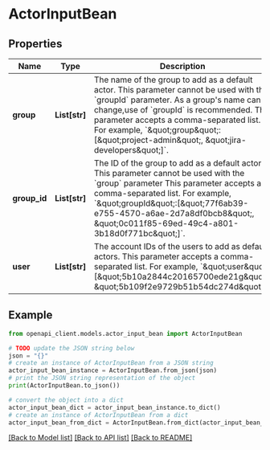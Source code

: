 # ActorInputBean


## Properties

Name | Type | Description | Notes
------------ | ------------- | ------------- | -------------
**group** | **List[str]** | The name of the group to add as a default actor. This parameter cannot be used with the &#x60;groupId&#x60; parameter. As a group&#39;s name can change,use of &#x60;groupId&#x60; is recommended. This parameter accepts a comma-separated list. For example, &#x60;\&quot;group\&quot;:[\&quot;project-admin\&quot;, \&quot;jira-developers\&quot;]&#x60;. | [optional] 
**group_id** | **List[str]** | The ID of the group to add as a default actor. This parameter cannot be used with the &#x60;group&#x60; parameter This parameter accepts a comma-separated list. For example, &#x60;\&quot;groupId\&quot;:[\&quot;77f6ab39-e755-4570-a6ae-2d7a8df0bcb8\&quot;, \&quot;0c011f85-69ed-49c4-a801-3b18d0f771bc\&quot;]&#x60;. | [optional] 
**user** | **List[str]** | The account IDs of the users to add as default actors. This parameter accepts a comma-separated list. For example, &#x60;\&quot;user\&quot;:[\&quot;5b10a2844c20165700ede21g\&quot;, \&quot;5b109f2e9729b51b54dc274d\&quot;]&#x60;. | [optional] 

## Example

```python
from openapi_client.models.actor_input_bean import ActorInputBean

# TODO update the JSON string below
json = "{}"
# create an instance of ActorInputBean from a JSON string
actor_input_bean_instance = ActorInputBean.from_json(json)
# print the JSON string representation of the object
print(ActorInputBean.to_json())

# convert the object into a dict
actor_input_bean_dict = actor_input_bean_instance.to_dict()
# create an instance of ActorInputBean from a dict
actor_input_bean_from_dict = ActorInputBean.from_dict(actor_input_bean_dict)
```
[[Back to Model list]](../README.md#documentation-for-models) [[Back to API list]](../README.md#documentation-for-api-endpoints) [[Back to README]](../README.md)


